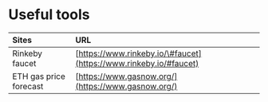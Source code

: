 # Useful tools

| Sites | URL |
| :--- | :--- |
| Rinkeby faucet | [https://www.rinkeby.io/\#faucet](https://www.rinkeby.io/#faucet) |
| ETH gas price forecast | [https://www.gasnow.org/](https://www.gasnow.org/) |

